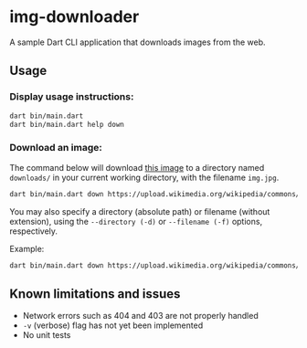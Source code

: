 # img-downloader
A sample Dart CLI application that downloads images from the web.

## Usage
### Display usage instructions:

```bash
dart bin/main.dart
dart bin/main.dart help down
```

### Download an image:
The command below will download [this image](https://upload.wikimedia.org/wikipedia/commons/d/d1/Mount_Everest_as_seen_from_Drukair2_PLW_edit.jpg "Sample image") to a directory named `downloads/` in your current working directory, with the filename `img.jpg`.

```bash
dart bin/main.dart down https://upload.wikimedia.org/wikipedia/commons/d/d1/Mount_Everest_as_seen_from_Drukair2_PLW_edit.jpg
```

You may also specify a directory (absolute path) or filename (without extension), using the `--directory (-d)` or `--filename (-f)` options, respectively.

Example:

```bash
dart bin/main.dart down https://upload.wikimedia.org/wikipedia/commons/d/d1/Mount_Everest_as_seen_from_Drukair2_PLW_edit.jpg -f mount_everest -d "C:\Users\user\Pictures"
```

## Known limitations and issues
- Network errors such as 404 and 403 are not properly handled
- `-v` (verbose) flag has not yet been implemented
- No unit tests